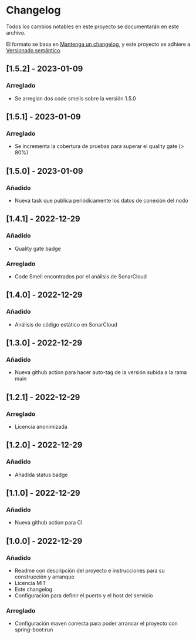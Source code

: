 # Changelog

Todos los cambios notables en este proyecto se documentarán en este archivo.

El formato se basa en [Mantenga un changelog](https://keepachangelog.com/es/1.0.0/),
y este proyecto se adhiere a [Versionado semántico](https://semver.org/spec/v2.0.0.html).

## [1.5.2] - 2023-01-09

### Arreglado

- Se arreglan dos code smells sobre la versión 1.5.0

## [1.5.1] - 2023-01-09

### Arreglado

- Se incrementa la cobertura de pruebas para superar el quality gate (> 80%)

## [1.5.0] - 2023-01-09

### Añadido

- Nueva task que publica periódicamente los datos de conexión del nodo

## [1.4.1] - 2022-12-29

### Añadido

- Quality gate badge

### Arreglado

- Code Smell encontrados por el análisis de SonarCloud

## [1.4.0] - 2022-12-29

### Añadido

- Análisis de código estático en SonarCloud

## [1.3.0] - 2022-12-29

### Añadido 

- Nueva github action para hacer auto-tag de la versión subida a la rama main

## [1.2.1] - 2022-12-29

### Arreglado

- Licencia anonimizada

## [1.2.0] - 2022-12-29

### Añadido

- Añadida status badge

## [1.1.0] - 2022-12-29

### Añadido

- Nueva github action para CI

## [1.0.0] - 2022-12-29

### Añadido

- Readme con descripción del proyecto e instrucciones para su construcción y arranque
- Licencia MIT
- Este changelog
- Configuración para definir el puerto y el host del servicio

### Arreglado

- Configuración maven correcta para poder arrancar el proyecto con spring-boot:run


